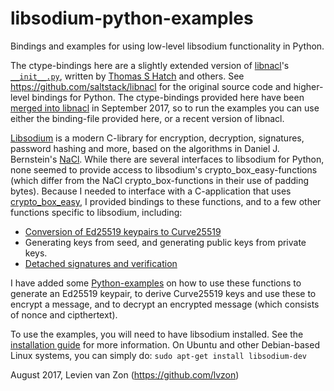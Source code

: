 # libsodium-python-examples

Bindings and examples for using low-level libsodium functionality in Python.

The ctype-bindings here are a slightly extended version of [libnacl](https://github.com/saltstack/libnacl)'s 
[`__init__.py`](https://github.com/saltstack/libnacl/blob/master/libnacl/__init__.py), written by 
[Thomas S Hatch](https://github.com/thatch45) and others. See https://github.com/saltstack/libnacl for
the original source code and higher-level bindings for Python. The ctype-bindings provided here have been [merged into libnacl](https://github.com/saltstack/libnacl/pull/102) in September 2017, so to run the examples you can use either the binding-file provided here, or a recent version of libnacl.

[Libsodium](https://download.libsodium.org/doc) is a modern C-library for encryption, decryption, signatures, 
password hashing and more, based on the algorithms in Daniel J. Bernstein's [NaCl](http://nacl.cr.yp.to/). 
While there are several interfaces to libsodium for Python, none seemed to provide access to libsodium's
crypto_box_easy-functions (which differ from the NaCl crypto_box-functions in their use of padding bytes).
Because I needed to interface with a C-application that uses 
[crypto_box_easy](https://download.libsodium.org/doc/public-key_cryptography/authenticated_encryption.html), 
I provided bindings to these functions, and to a few other functions specific to libsodium, including:
   - [Conversion of Ed25519 keypairs to Curve25519](https://download.libsodium.org/doc/advanced/ed25519-curve25519.html)
   - Generating keys from seed, and generating public keys from private keys.
   - [Detached signatures and verification](https://download.libsodium.org/doc/public-key_cryptography/public-key_signatures.html)

I have added some [Python-examples](https://github.com/lvzon/libsodium-python/tree/master/examples) on how to use these 
functions to generate an Ed25519 keypair, to derive Curve25519 keys and use these to encrypt a message, and to decrypt 
an encrypted message (which consists of nonce and cipthertext).

To use the examples, you will need to have libsodium installed. 
See the [installation guide](https://download.libsodium.org/doc/installation/) for more information.
On Ubuntu and other Debian-based Linux systems, you can simply do: `sudo apt-get install libsodium-dev`

August 2017, Levien van Zon (https://github.com/lvzon)

